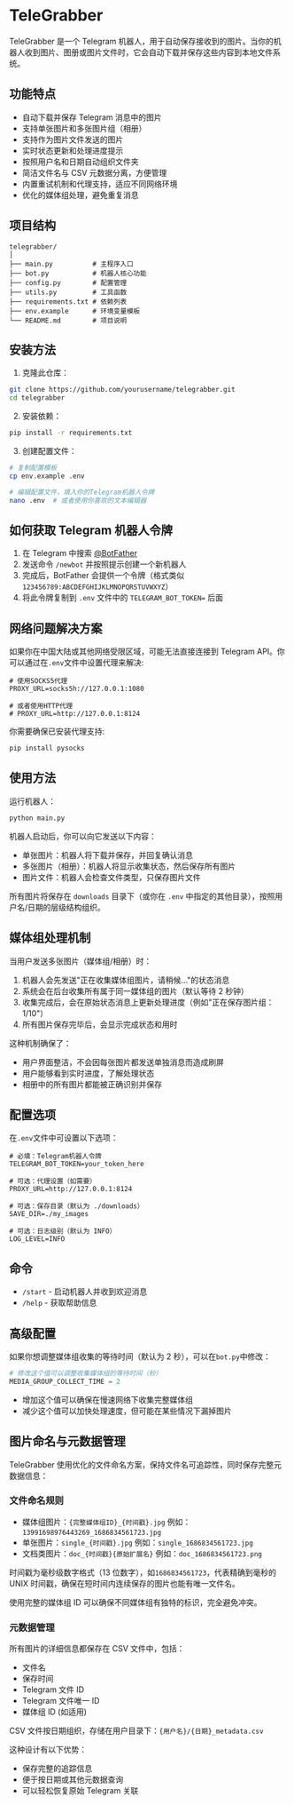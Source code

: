 # TeleGrabber

TeleGrabber 是一个 Telegram 机器人，用于自动保存接收到的图片。当你的机器人收到图片、图册或图片文件时，它会自动下载并保存这些内容到本地文件系统。

## 功能特点

- 自动下载并保存 Telegram 消息中的图片
- 支持单张图片和多张图片组（相册）
- 支持作为图片文件发送的图片
- 实时状态更新和处理进度提示
- 按照用户名和日期自动组织文件夹
- 简洁文件名与 CSV 元数据分离，方便管理
- 内置重试机制和代理支持，适应不同网络环境
- 优化的媒体组处理，避免重复消息

## 项目结构

```
telegrabber/
│
├── main.py          # 主程序入口
├── bot.py           # 机器人核心功能
├── config.py        # 配置管理
├── utils.py         # 工具函数
├── requirements.txt # 依赖列表
├── env.example      # 环境变量模板
└── README.md        # 项目说明
```

## 安装方法

1. 克隆此仓库：

```bash
git clone https://github.com/yourusername/telegrabber.git
cd telegrabber
```

2. 安装依赖：

```bash
pip install -r requirements.txt
```

3. 创建配置文件：

```bash
# 复制配置模板
cp env.example .env

# 编辑配置文件，填入你的Telegram机器人令牌
nano .env  # 或者使用你喜欢的文本编辑器
```

## 如何获取 Telegram 机器人令牌

1. 在 Telegram 中搜索 [@BotFather](https://t.me/BotFather)
2. 发送命令 `/newbot` 并按照提示创建一个新机器人
3. 完成后，BotFather 会提供一个令牌（格式类似 `123456789:ABCDEFGHIJKLMNOPQRSTUVWXYZ`）
4. 将此令牌复制到 `.env` 文件中的 `TELEGRAM_BOT_TOKEN=` 后面

## 网络问题解决方案

如果你在中国大陆或其他网络受限区域，可能无法直接连接到 Telegram API。你可以通过在`.env`文件中设置代理来解决:

```
# 使用SOCKS5代理
PROXY_URL=socks5h://127.0.0.1:1080

# 或者使用HTTP代理
# PROXY_URL=http://127.0.0.1:8124
```

你需要确保已安装代理支持:

```bash
pip install pysocks
```

## 使用方法

运行机器人：

```bash
python main.py
```

机器人启动后，你可以向它发送以下内容：

- 单张图片：机器人将下载并保存，并回复确认消息
- 多张图片（相册）：机器人将显示收集状态，然后保存所有图片
- 图片文件：机器人会检查文件类型，只保存图片文件

所有图片将保存在 `downloads` 目录下（或你在 `.env` 中指定的其他目录），按照用户名/日期的层级结构组织。

## 媒体组处理机制

当用户发送多张图片（媒体组/相册）时：

1. 机器人会先发送"正在收集媒体组图片，请稍候..."的状态消息
2. 系统会在后台收集所有属于同一媒体组的图片（默认等待 2 秒钟）
3. 收集完成后，会在原始状态消息上更新处理进度（例如"正在保存图片组：1/10"）
4. 所有图片保存完毕后，会显示完成状态和用时

这种机制确保了：

- 用户界面整洁，不会因每张图片都发送单独消息而造成刷屏
- 用户能够看到实时进度，了解处理状态
- 相册中的所有图片都能被正确识别并保存

## 配置选项

在`.env`文件中可设置以下选项：

```
# 必填：Telegram机器人令牌
TELEGRAM_BOT_TOKEN=your_token_here

# 可选：代理设置（如需要）
PROXY_URL=http://127.0.0.1:8124

# 可选：保存目录（默认为 ./downloads）
SAVE_DIR=./my_images

# 可选：日志级别（默认为 INFO）
LOG_LEVEL=INFO
```

## 命令

- `/start` - 启动机器人并收到欢迎消息
- `/help` - 获取帮助信息

## 高级配置

如果你想调整媒体组收集的等待时间（默认为 2 秒），可以在`bot.py`中修改：

```python
# 修改这个值可以调整收集媒体组的等待时间（秒）
MEDIA_GROUP_COLLECT_TIME = 2
```

- 增加这个值可以确保在慢速网络下收集完整媒体组
- 减少这个值可以加快处理速度，但可能在某些情况下漏掉图片

## 图片命名与元数据管理

TeleGrabber 使用优化的文件命名方案，保持文件名可追踪性，同时保存完整元数据信息：

### 文件命名规则

- 媒体组图片：`{完整媒体组ID}_{时间戳}.jpg`
  例如：`13991698976443269_1686834561723.jpg`
- 单张图片：`single_{时间戳}.jpg`
  例如：`single_1686834561723.jpg`
- 文档类图片：`doc_{时间戳}{原始扩展名}`
  例如：`doc_1686834561723.png`

时间戳为毫秒级数字格式（13 位数字），如`1686834561723`，代表精确到毫秒的 UNIX 时间戳，确保在短时间内连续保存的图片也能有唯一文件名。

使用完整的媒体组 ID 可以确保不同媒体组有独特的标识，完全避免冲突。

### 元数据管理

所有图片的详细信息都保存在 CSV 文件中，包括：

- 文件名
- 保存时间
- Telegram 文件 ID
- Telegram 文件唯一 ID
- 媒体组 ID (如适用)

CSV 文件按日期组织，存储在用户目录下：`{用户名}/{日期}_metadata.csv`

这种设计有以下优势：

- 保存完整的追踪信息
- 便于按日期或其他元数据查询
- 可以轻松恢复原始 Telegram 关联

